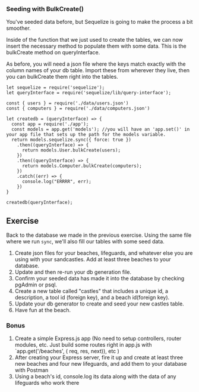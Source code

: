 ### Seeding with BulkCreate()

You've seeded data before, but Sequelize is going to make the process a bit smoother.

Inside of the function that we just used to create the tables, we can now insert the necessary method to populate them with some data. This is the bulkCreate method on queryInterface.

As before, you will need a json file where the keys match exactly with the column names of your db table. Import these from wherever they live, then you can bulkCreate them right into the tables.

```
let sequelize = require('sequelize');
let queryInterface = require('sequelize/lib/query-interface');

const { users } = require('./data/users.json')
const { computers } = require('./data/computers.json')

let createdb = (queryInterface) => {
  const app = require('./app');
  const models = app.get('models'); //you will have an 'app.set()' in your app file that sets up the path for the models variable.
  return models.sequelize.sync({ force: true })
    .then((queryInterface) => {
      return models.User.bulkCreate(users);
    })
    .then((queryInterface) => {
      return models.Computer.bulkCreate(computers);
    })
    .catch((err) => {
      console.log("ERRRR", err);
    })
}

createdb(queryInterface);
```


## Exercise

Back to the database we made in the previous exercise. Using the same file where we run `sync`, we'll also fill our tables with some seed data.

1. Create json files for your beaches, lifeguards, and whatever else you are using with your sandcastles. Add at least three beaches to your database.
1. Update and then re-run your db generation file.
1. Confirm your seeded data has made it into the database by checking pgAdmin or psql.
1. Create a new table called "castles" that includes a unique id, a description, a tool id (foreign key), and a beach id(foreign key).
1. Update your db generator to create and seed your new castles table.
1. Have fun at the beach.

### Bonus
1. Create a simple Express.js app (No need to setup controllers, router modules, etc. Just build some routes right in app.js with `app.get('/beaches', ( req, res, next)), etc )
1. After creating your Express server, fire it up and create at least three new beaches and four new lifeguards, and add them to your database with Postman
1. Using a beach's id, console.log its data along with the data of any lifeguards who work there